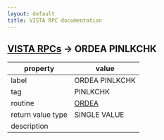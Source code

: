 ```yaml
---
layout: default
title: VISTA RPC documentation
---
```




## [VISTA RPCs](TableOfContent.md) &#8594; ORDEA PINLKCHK 

 property | value 
--- | --- 
 label | ORDEA PINLKCHK
 tag | PINLKCHK
 routine | [ORDEA](http://code.osehra.org/dox/Routine_ORDEA_source.html)
 return value type | SINGLE VALUE
 description | 